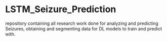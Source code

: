 # LSTM_Seizure_Prediction
repository containing all research work done for analyzing and predicting Seizures, obtaining and segmenting data for DL models to train and predict with. 
